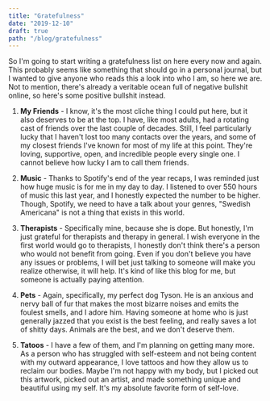 ```yaml
---
title: "Gratefulness"
date: "2019-12-10"
draft: true
path: "/blog/gratefulness"
---
```

So I'm going to start writing a gratefulness list on here every now and again. This probably seems like something that should go in a personal journal, but I wanted to give anyone who reads this a look into who I am, so here we are. Not to mention, there's already a veritable ocean full of negative bullshit online, so here's some positive bullshit instead.

1. __My Friends__ - I know, it's the most cliche thing I could put here, but it also deserves to be at the top. I have, like most adults, had a rotating cast of friends over the last couple of decades. Still, I feel particularly lucky that I haven't lost too many contacts over the years, and some of my closest friends I've known for most of my life at this point. They're loving, supportive, open, and incredible people every single one. I cannot believe how lucky I am to call them friends.

2. __Music__ - Thanks to Spotify's end of the year recaps, I was reminded just how huge music is for me in my day to day. I listened to over 550 hours of music this last year, and I honestly expected the number to be higher. Though, Spotify, we need to have a talk about your genres, "Swedish Americana" is not a thing that exists in this world.

3. __Therapists__ - Specifically mine, because she is dope. But honestly, I'm just grateful for therapists and therapy in general. I wish everyone in the first world would go to therapists, I honestly don't think there's a person who would not benefit from going. Even if you don't believe you have any issues or problems, I will bet just talking to someone will make you realize otherwise, it will help. It's kind of like this blog for me, but someone is actually paying attention.

4. __Pets__ - Again, specifically, my perfect dog Tyson. He is an anxious and nervy ball of fur that makes the most bizarre noises and emits the foulest smells, and I adore him. Having someone at home who is just generally jazzed that you exist is the best feeling, and really saves a lot of shitty days. Animals are the best, and we don't deserve them.

5. __Tatoos__ - I have a few of them, and I'm planning on getting many more. As a person who has struggled with self-esteem and not being content with my outward appearance, I love tattoos and how they allow us to reclaim our bodies. Maybe I'm not happy with my body, but I picked out this artwork, picked out an artist, and made something unique and beautiful using my self. It's my absolute favorite form of self-love.